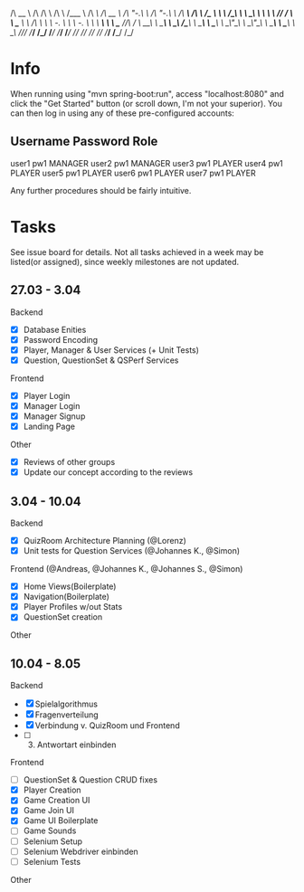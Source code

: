/\  __ \   /\ \/\ \   /\ \   /\___  \   /\  ___\   /\  __ \   /\ "-.\ \   /\ "-.\ \   /\  ___\   /\  ___\   /\__  _\ 
\ \ \/\_\  \ \ \_\ \  \ \ \  \/_/  /__  \ \ \____  \ \ \/\ \  \ \ \-.  \  \ \ \-.  \  \ \  __\   \ \ \____  \/_/\ \/ 
 \ \___\_\  \ \_____\  \ \_\   /\_____\  \ \_____\  \ \_____\  \ \_\\"\_\  \ \_\\"\_\  \ \_____\  \ \_____\    \ \_\ 
  \/___/_/   \/_____/   \/_/   \/_____/   \/_____/   \/_____/   \/_/ \/_/   \/_/ \/_/   \/_____/   \/_____/     \/_/ 


# Info
  
When running using "mvn spring-boot:run", access "localhost:8080" and click the "Get Started" button (or scroll down, I'm not your superior).
You can then log in using any of these pre-configured accounts:

Username    Password    Role
-----------------------------
user1       pw1         MANAGER
user2       pw1         MANAGER
user3       pw1         PLAYER
user4       pw1         PLAYER
user5       pw1         PLAYER
user6       pw1         PLAYER
user7       pw1         PLAYER

Any further procedures should be fairly intuitive.




# Tasks

See issue board for details. Not all tasks achieved in a week may be listed(or assigned), since weekly milestones are not updated.

## 27.03 - 3.04

Backend

- [x] Database Enities
- [x] Password Encoding
- [x] Player, Manager & User Services (+ Unit Tests)
- [x] Question, QuestionSet & QSPerf Services

Frontend

- [x] Player Login
- [x] Manager Login
- [x] Manager Signup
- [x] Landing Page

Other

- [x] Reviews of other groups
- [x] Update our concept according to the reviews

## 3.04 - 10.04

Backend

- [x] QuizRoom Architecture Planning (@Lorenz)
- [x] Unit tests for Question Services (@Johannes K., @Simon)

Frontend (@Andreas, @Johannes K., @Johannes S., @Simon)

- [x] Home Views(Boilerplate)
- [x] Navigation(Boilerplate)
- [x] Player Profiles w/out Stats
- [x] QuestionSet creation

Other

## 10.04 - 8.05

Backend

- [x] Spielalgorithmus
- [x] Fragenverteilung
- [x] Verbindung v. QuizRoom und Frontend
- [ ] 3. Antwortart einbinden

Frontend

- [ ] QuestionSet & Question CRUD fixes
- [x] Player Creation
- [x] Game Creation UI
- [x] Game Join UI
- [x] Game UI Boilerplate
- [ ] Game Sounds
- [ ] Selenium Setup
- [ ] Selenium Webdriver einbinden
- [ ] Selenium Tests

Other